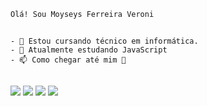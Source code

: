~~~
Olá! Sou Moyseys Ferreira Veroni
~~~
##
~~~
- 🔭 Estou cursando técnico em informática.
- 🌱 Atualmente estudando JavaScript
- 📫 Como chegar até mim 🔻
~~~
##

 <a href="https://mail.google.com/mail/u/0/#inbox?compose=CllgCJZcQsfJNDbzBtllMdSnkBWtCRZbbbjLrkGTbdPwslzwgJKHlqCMGFMRddnkJkmbRqpwHRL" target="_blank">
 <img src="https://img.shields.io/badge/Gmail-D14836?style=for-the-badge&logo=gmail&logoColor=white" target="_blank"></a> 

 <a href="https://codepen.io/Moyza_G2RK" target="_blank">
 <img src="https://img.shields.io/badge/Codepen-000000?style=for-the-badge&logo=codepen&logoColor=white" target="_blank"></a> 
 
 <a href="https://www.instagram.com/moyza_g2/" target="_blank">
 <img src="https://img.shields.io/badge/-Instagram-%23E4405F?style=for-the-badge&logo=instagram&logoColor=white" target="_blank"></a>
 
 
 <a href="https://www.linkedin.com/in/moyseys-ferreira-veroni-a55611231/" target="_blank">
 <img src="https://img.shields.io/badge/-LinkedIn-%230077B5?style=for-the-badge&logo=linkedin&logoColor=white" target="_blank"></a> 
 
